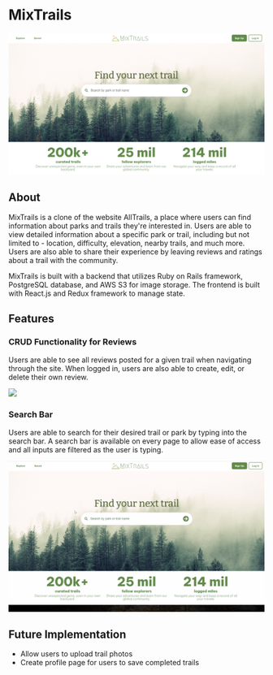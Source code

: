 # MixTrails
<img src="app/assets/images/splash.png">


## About

MixTrails is a clone of the website AllTrails, a place where users can find information about parks and trails they're interested in. Users are able to view detailed information about a specific park or trail, including but not limited to - location, difficulty, elevation, nearby trails, and much more. Users are also able to share their experience by leaving reviews and ratings about a trail with the community.

MixTrails is built with a backend that utilizes Ruby on Rails framework, PostgreSQL database, and AWS S3 for image storage. The frontend is built with React.js and Redux framework to manage state. 

## Features

### CRUD Functionality for Reviews

Users are able to see all reviews posted for a given trail when navigating through the site. When logged in, users are also able to create, edit, or delete their own review.

<img src="app/assets/images/review.gif">

### Search Bar

Users are able to search for their desired trail or park by typing into the search bar. A search bar is available on every page to allow ease of access and all inputs are filtered as the user is typing.

<img src="app/assets/images/search.gif">

## Future Implementation
- Allow users to upload trail photos
- Create profile page for users to save completed trails
